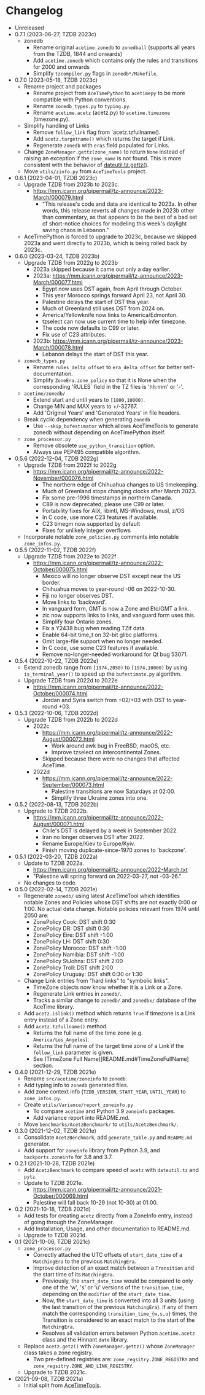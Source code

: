 # Changelog

* Unreleased
* 0.7.1 (2023-06-27, TZDB 2023c)
    * zonedb
        * Rename original `acetime.zonedb` to `zonedball` (supports all years
          from the TZDB, 1844 and onwards)
        * Add `acetime.zonedb` which contains only the rules and transitions for
          2000 and onwards
        * Simplify `tzcompiler.py` flags in `zonedb*/Makefile`.
* 0.7.0 (2023-05-18, TZDB 2023c)
    * Rename project and packages
        * Rename project from `AceTimePython` to `acetimepy` to be more
          compatible with Python conventions.
        * Rename `zonedb_types.py` to `typing.py`.
        * Rename `acetime.acetz` (acetz.py) to `acetime.timezone` (timezone.py).
    * Simplify handling of Links
        * Remove `follow_link` flag from `acetz.tzfullname().
        * Add `acetz.targetname()` which returns the target if Link.
        * Regenerate `zonedb` with `eras` field populated for Links.
    * Change `ZoneManager.gettz(zone_name)` to return `None` instead of raising
      an exception if the `zone_name` is not found. This is more consistent with
      the behavior of
      [dateutil.tz.gettz()](https://dateutil.readthedocs.io/en/stable/tz.html).
    * Move `utils/zinfo.py` from `AceTimeTools` project.
* 0.6.1 (2023-04-01, TZDB 2023c)
    * Upgrade TZDB from 2023b to 2023c.
        * https://mm.icann.org/pipermail/tz-announce/2023-March/000079.html
            * "This release's code and data are identical to 2023a.  In other
              words, this release reverts all changes made in 2023b other than
              commentary, as that appears to be the best of a bad set of
              short-notice choices for modeling this week's daylight saving
              chaos in Lebanon."
    * AceTimePython is forced to upgrade to 2023c, because we skipped 2023a and
      went directly to 2023b, which is being rolled back by 2023c.
* 0.6.0 (2023-03-24, TZDB 2023b)
    * Upgrade TZDB from 2022g to 2023b
        * 2023a skipped because it came out only a day earlier.
        * 2023a: https://mm.icann.org/pipermail/tz-announce/2023-March/000077.html
            * Egypt now uses DST again, from April through October.
            * This year Morocco springs forward April 23, not April 30.
            * Palestine delays the start of DST this year.
            * Much of Greenland still uses DST from 2024 on.
            * America/Yellowknife now links to America/Edmonton.
            * tzselect can now use current time to help infer timezone.
            * The code now defaults to C99 or later.
            * Fix use of C23 attributes.
        * 2023b: https://mm.icann.org/pipermail/tz-announce/2023-March/000078.html
            * Lebanon delays the start of DST this year.
    * `zonedb_types.py`
        * Rename `rules_delta_offset` to `era_delta_offset` for better
         self-documentation.
        * Simplify `ZoneEra.zone_policy` so that it is None when the
          corresponding 'RULES` field in the TZ files is 'hh:mm' or '-'.
    * `acetime/zonedb/`
        * Extend start and until years to `[1800,10000)`.
        * Change MIN and MAX years to +/-32767.
        * Add 'Original Years' and 'Generated Years' in file headers.
    * Break cyclic dependency when generating `zonedb`
        * Use `--skip_bufestimator` which allows AceTimeTools to generate
          zonedb without depending on AceTimePython itself.
    * `zone_processor.py`
        * Remove obsolete `use_python_transition` option.
        * Always use PEP495 compatible algorithm.
* 0.5.6 (2022-12-04, TZDB 2022g)
    * Upgrade TZDB from 2022f to 2022g
        * https://mm.icann.org/pipermail/tz-announce/2022-November/000076.html
            * The northern edge of Chihuahua changes to US timekeeping.
            * Much of Greenland stops changing clocks after March 2023.
            * Fix some pre-1996 timestamps in northern Canada.
            * C89 is now deprecated; please use C99 or later.
            * Portability fixes for AIX, libintl, MS-Windows, musl, z/OS
            * In C code, use more C23 features if available.
            * C23 timegm now supported by default
            * Fixes for unlikely integer overflows
    * Incorporate notable `zone_policies.py` comments into notable
      `zone_infos.py`.
* 0.5.5 (2022-11-02, TZDB 2022f)
    * Upgrade TZDB from 2022e to 2022f
        * https://mm.icann.org/pipermail/tz-announce/2022-October/000075.html
			* Mexico will no longer observe DST except near the US border.
			* Chihuahua moves to year-round -06 on 2022-10-30.
			* Fiji no longer observes DST.
			* Move links to 'backward'.
			* In vanguard form, GMT is now a Zone and Etc/GMT a link.
			* zic now supports links to links, and vanguard form uses this.
			* Simplify four Ontario zones.
			* Fix a Y2438 bug when reading TZif data.
			* Enable 64-bit time_t on 32-bit glibc platforms.
			* Omit large-file support when no longer needed.
			* In C code, use some C23 features if available.
			* Remove no-longer-needed workaround for Qt bug 53071.
* 0.5.4 (2022-10-22, TZDB 2022e)
    * Extend zonedb range from `[1974,2050)` to `[1974,10000)` by using
      `is_terminal_year()` to speed up the `bufestimate.py` algorithm.
    * Upgrade TZDB from 2022d to 2022e
        * https://mm.icann.org/pipermail/tz-announce/2022-October/000074.html
            * Jordan and Syria switch from +02/+03 with DST to year-round +03.
* 0.5.3 (2022-10-06, TZDB 2022d)
    * Upgrade TZDB from 2022b to 2022d
        * 2022c
            * https://mm.icann.org/pipermail/tz-announce/2022-August/000072.html
                * Work around awk bug in FreeBSD, macOS, etc.
                * Improve tzselect on intercontinental Zones.
            * Skipped because there were no changes that affected AceTime.
        * 2022d
            * https://mm.icann.org/pipermail/tz-announce/2022-September/000073.html
                * Palestine transitions are now Saturdays at 02:00.
                * Simplify three Ukraine zones into one.
* 0.5.2 (2022-08-13, TZDB 2022b)
    * Upgrade to TZDB 2022b.
        * https://mm.icann.org/pipermail/tz-announce/2022-August/000071.html
            * Chile's DST is delayed by a week in September 2022.
            * Iran no longer observes DST after 2022.
            * Rename Europe/Kiev to Europe/Kyiv.
            * Finish moving duplicate-since-1970 zones to 'backzone'.
* 0.5.1 (2022-03-20, TZDB 2022a)
    * Update to TZDB 2022a.
        * https://mm.icann.org/pipermail/tz-announce/2022-March.txt
        * "Palestine will spring forward on 2022-03-27, not -03-26."
    * No changes to code.
* 0.5.0 (2022-02-14, TZDB 2021e)
    * Regenerate `zonedb/` using latest AceTimeTool which identifies notable
      Zones and Policies whose DST shifts are not exactly 0:00 or 1:00. No
      actual data change. Notable policies relevant from 1974 until 2050 are:
        * ZonePolicy Cook: DST shift 0:30
        * ZonePolicy DR: DST shift 0:30
        * ZonePolicy Eire: DST shift -1:00
        * ZonePolicy LH: DST shift 0:30
        * ZonePolicy Morocco: DST shift -1:00
        * ZonePolicy Namibia: DST shift -1:00
        * ZonePolicy StJohns: DST shift 2:00
        * ZonePolicy Troll: DST shift 2:00
        * ZonePolicy Uruguay: DST shift 0:30 or 1:30
    * Change Link entries from "hard links" to "symbolic links".
        * TimeZone objects now know whether it is a Link or a Zone.
        * Regenerate Link entries in `zonedb/`.
        * Tracks a similar change to `zonedb/` and `zonedbx/` database
          of the AceTime library.
    * Add `acetz.islink()` method which returns `True` if timezone is a Link
      entry instead of a Zone entry.
    * Add `acetz.tzfullname()` method.
        * Returns the full name of the time zone (e.g. `America/Los_Angeles`).
        * Returns the full name of the target time zone of a Link if the
          `follow_link` parameter is given.
        * See (TimeZone Full Name)[README.md#TimeZoneFullName] section.
* 0.4.0 (2021-12-29, TZDB 2021e)
    * Rename `src/acetime/zoneinfo` to `zonedb`.
    * Add typing info to `zonedb` generated files.
    * Add zone context info (`TZDB_VERSION`, `START_YEAR`, `UNTIL_YEAR`) to
      `zone_infos.py`.
    * Create `utils/Variance/report_zoneinfo.py`
        * To compare `acetime` and Python 3.9 `zoneinfo` packages.
        * Add variance report into README.md.
    * Move `benchmarks/AcetzBenchmark/` to `utils/AcetzBenchmark/`.
* 0.3.0 (2021-12-02, TZDB 2021e)
    * Consolidate `AcetzBenchmark`, add `generate_table.py` and `README.md`
      generator.
    * Add support for `zoneinfo` library from Python 3.9, and
      `backports.zoneinfo` for 3.8 and 3.7.
* 0.2.1 (2021-10-28, TZDB 2021e)
    * Add `AcetzBenchmark` to compare speed of `acetz` with `dateutil.tz`
      and `pytz`.
    * Update to TZDB 2021e.
        * https://mm.icann.org/pipermail/tz-announce/2021-October/000069.html
        * Palestine will fall back 10-29 (not 10-30) at 01:00.
* 0.2 (2021-10-18, TZDB 2021d)
    * Add tests for creating `acetz` directly from a ZoneInfo entry, instead
      of going through the ZoneManager.
    * Add Installation, Usage, and other documentation to README.md.
    * Upgrade to TZDB 2021d.
* 0.1 (2021-10-06, TZDB 2021c)
    * `zone_processor.py`
        * Correctly attached the UTC offsets of `start_date_time` of a
          `MatchingEra` to the previous `MatchingEra`.
        * Improve detection of an exact match between a `Transition` and the
          start time of its `MatchingEra`.
            * Previously, the `start_date_time` would be compared to only one
              of the 'w', 's' or 'u' versions of the `transition_time`,
              depending on the `modifier` of the `start_date_time`.
            * Now, the `start_date_time` is converted into all 3 units (using
              the last transition of the previous `MatchingEra`). If any of
              them match the corresponding `transition_time_{w,s,u}` times,
              the Transition is considered to an exact match to the start of the
              `MatchingEra`.
            * Resolves all validation errors between Python `acetime.acetz`
              class and the Hinnant `date` library.
    * Replace `acetz.getz()` with `ZoneManager.gettz()` whose `ZoneManager`
      class takes a zone registry.
        * Two pre-defined registries are: `zone_regsitry.ZONE_REGISTRY` and
          `zone_regsitry.ZONE_AND_LINK_REGISTRY`.
    * Upgrade to TZDB 2021c.
* (2021-09-08, TZDB 2021a)
    * Initial split from
      [AceTimeTools](https://github.com/bxparks/AceTimeTools).
